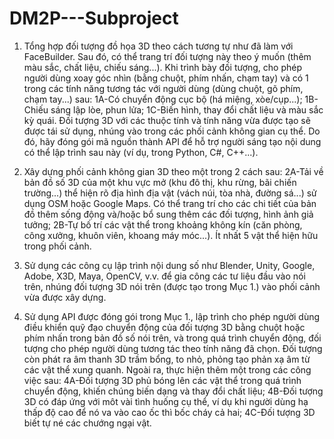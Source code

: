 # DM2P---Subproject
1. Tổng hợp đối tượng đồ họa 3D theo cách tương tự như đã làm với FaceBuilder. Sau đó, có thể trang trí đối tượng này theo ý muốn (thêm màu sắc, chất liệu, chiếu sáng...). Khi trình bày đối tượng, cho phép người dùng xoay góc nhìn (bằng chuột, phím nhấn, chạm tay) và có 1 trong các tính năng tương tác với người dùng (dùng chuột, gõ phím, chạm tay...) sau: 
1A-Có chuyển động cục bộ (há miệng, xòe/cụp...); 
1B-Chiếu sáng lập lòe, phun lửa; 
1C-Biến hình, thay đổi chất liệu và màu sắc kỳ quái.
Đối tượng 3D với các thuộc tính và tính năng vừa được tạo sẽ được tái sử dụng, nhúng vào trong các phối cảnh không gian cụ thể. Do đó, hãy đóng gói mã nguồn thành API để hỗ trợ người sáng tạo nội dung có thể lập trình sau này (ví dụ, trong Python, C#, C++...).

2. Xây dựng phối cảnh không gian 3D theo một trong 2 cách sau:
2A-Tải về bản đồ số 3D của một khu vực mở (khu đô thị, khu rừng, bãi chiến trường...) thể hiện rõ địa hình địa vật (vách núi, tòa nhà, đường sá...) sử dụng OSM hoặc Google Maps. Có thể trang trí cho các chi tiết của bản đồ thêm sống động và/hoặc bổ sung thêm các đối tượng, hình ảnh giả tưởng;
2B-Tự bố trí các vật thể trong khoảng không kín (căn phòng, công xưởng, khuôn viên, khoang máy móc...). Ít nhất 5 vật thể hiện hữu trong phối cảnh.
3. Sử dụng các công cụ lập trình nội dung số như Blender, Unity, Google, Adobe, X3D, Maya, OpenCV, v.v. để gia công các tư liệu đầu vào nói trên, nhúng đối tượng 3D nói trên (được tạo trong Mục 1.) vào phối cảnh vừa được xây dựng.

4. Sử dụng API được đóng gói trong Mục 1., lập trình cho phép người dùng điều khiển quỹ đạo chuyển động của đối tượng 3D bằng chuột hoặc phím nhấn trong bản đồ số nói trên, và trong quá trình chuyển động, đối tượng cho phép người dùng tương tác theo tính năng đã chọn. Đối tượng còn phát ra âm thanh 3D trầm bổng, to nhỏ, phỏng tạo phản xạ âm từ các vật thể xung quanh. Ngoài ra, thực hiện thêm một trong các công việc sau: 
4A-Đối tượng 3D phủ bóng lên các vật thể trong quá trình chuyển động, khiến chúng biến dạng và thay đổi chất liệu;
4B-Đối tượng 3D có đáp ứng với môt vài tình huống cụ thể, ví dụ khi người dùng hạ thấp độ cao để nó va vào cao ốc thì bốc cháy cả hai;
4C-Đối tượng 3D biết tự né các chướng ngại vật.
